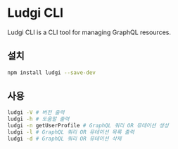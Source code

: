 # Ludgi CLI

Ludgi CLI is a CLI tool for managing GraphQL resources.

## 설치

```bash
npm install ludgi --save-dev
```

## 사용

```bash
ludgi -V # 버전 출력
ludgi -h # 도움말 출력
ludgi -n getUserProfile # GraphQL 쿼리 OR 뮤테이션 생성
ludgi -l # GraphQL 쿼리 OR 뮤테이션 목록 출력
ludgi -d # GraphQL 쿼리 OR 뮤테이션 삭제
```
